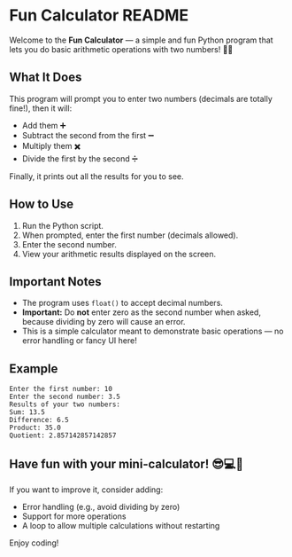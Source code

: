 # Fun Calculator README

Welcome to the **Fun Calculator** — a simple and fun Python program that lets you do basic arithmetic operations with two numbers! 🎉😎

## What It Does

This program will prompt you to enter two numbers (decimals are totally fine!), then it will:

- Add them ➕
- Subtract the second from the first ➖
- Multiply them ✖️
- Divide the first by the second ➗

Finally, it prints out all the results for you to see.

## How to Use

1. Run the Python script.
2. When prompted, enter the first number (decimals allowed).
3. Enter the second number.
4. View your arithmetic results displayed on the screen.

## Important Notes

- The program uses `float()` to accept decimal numbers.
- **Important:** Do **not** enter zero as the second number when asked, because dividing by zero will cause an error.
- This is a simple calculator meant to demonstrate basic operations — no error handling or fancy UI here!

## Example

```
Enter the first number: 10
Enter the second number: 3.5
Results of your two numbers:
Sum: 13.5
Difference: 6.5
Product: 35.0
Quotient: 2.857142857142857
```

## Have fun with your mini-calculator! 😎💻🎉

If you want to improve it, consider adding:
- Error handling (e.g., avoid dividing by zero)
- Support for more operations
- A loop to allow multiple calculations without restarting

Enjoy coding!

